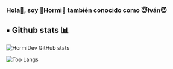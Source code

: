 ### Hola👋, soy 🦖Hormi🐜 también conocido como 😇Iván😈

## ▪️ Github stats 📊

![HormiDev GitHub stats](https://github-readme-stats.vercel.app/api?username=hormidev&show_icons=true&theme=github_dark)

![Top Langs](https://github-readme-stats.vercel.app/api/top-langs/?username=HormiDev&layout=compact&theme=github_dark)
<!--
**HormiDev/HormiDev** is a ✨ _special_ ✨ repository because its `README.md` (this file) appears on your GitHub profile.

Here are some ideas to get you started:

- 🔭 I’m currently working on ...
- 🌱 I’m currently learning ...
- 👯 I’m looking to collaborate on ...
- 🤔 I’m looking for help with ...
- 💬 Ask me about ...
- 📫 How to reach me: ...
- 😄 Pronouns: ...
- ⚡ Fun fact: ...
-->
